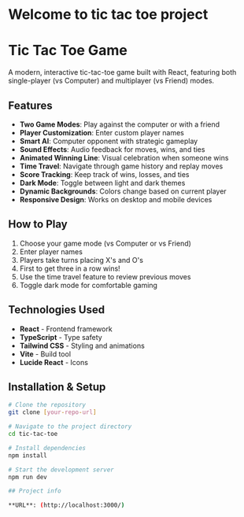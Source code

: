 # Welcome to tic tac toe project

# Tic Tac Toe Game

A modern, interactive tic-tac-toe game built with React, featuring both single-player (vs Computer) and multiplayer (vs Friend) modes.

## Features

- **Two Game Modes**: Play against the computer or with a friend
- **Player Customization**: Enter custom player names
- **Smart AI**: Computer opponent with strategic gameplay
- **Sound Effects**: Audio feedback for moves, wins, and ties
- **Animated Winning Line**: Visual celebration when someone wins
- **Time Travel**: Navigate through game history and replay moves
- **Score Tracking**: Keep track of wins, losses, and ties
- **Dark Mode**: Toggle between light and dark themes
- **Dynamic Backgrounds**: Colors change based on current player
- **Responsive Design**: Works on desktop and mobile devices

## How to Play

1. Choose your game mode (vs Computer or vs Friend)
2. Enter player names
3. Players take turns placing X's and O's
4. First to get three in a row wins!
5. Use the time travel feature to review previous moves
6. Toggle dark mode for comfortable gaming

## Technologies Used

- **React** - Frontend framework
- **TypeScript** - Type safety
- **Tailwind CSS** - Styling and animations
- **Vite** - Build tool
- **Lucide React** - Icons
  
## Installation & Setup

```bash
# Clone the repository
git clone [your-repo-url]

# Navigate to the project directory
cd tic-tac-toe

# Install dependencies
npm install

# Start the development server
npm run dev

## Project info

**URL**: (http://localhost:3000/)





